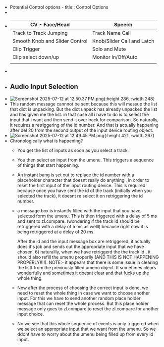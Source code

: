 - Potential Control options -
  title:: Control Options
-
- | CV - Face/Head| Speech |
  |------|------|
  | Track to Track Jumping    | Track Name Call     |
  | Smooth Knob and Slider Control  | Knob/Slider Call and Latch |
  | Clip Trigger | Solo and Mute |
  | Clip select down/up | Monitor In/Off/Auto  |
  |  |  |
-
- ## Audio Input Selection
- ![Screenshot 2025-07-12 at 12.50.37 PM.png](../assets/Screenshot_2025-07-12_at_12.50.37 PM_1752339040997_0.png){:height 286, :width 248}
- This random message cannnot be sent because this will messup the list that dict is unpacking. But the dict unpack has already unpacked the list and has given me the list. in that case all i have to do is to select the input that i want and then send it over back for comparison. So naturally, it requires a retriggering of the id number. And that is actually happening after del 20 from the second output of the input device routing object.
- ![Screenshot 2025-07-12 at 12.49.45 PM.png](../assets/Screenshot_2025-07-12_at_12.49.45 PM_1752338989676_0.png){:height 421, :width 267}
- Chronologically what is happening?
	- You get the list of inputs as soon as you select a track.
	- You then select an input from the umenu. This triggers a sequence of things that start happening.
	- An instant bang is set out to replace the id number with a placeholder character that doesnt really do anything , in order to reset the first input of the input routing device. This is required because once you have sent the id of the track (initially when you selected the track), it doesnt re select it on retriggering the id number.
	- a message box is instantly filled with the input that you have selected form the umenu. This is then triggered with a delay of 5 ms and sent to zl.compare. (wondering if the track id should be retriggered with a delay of 5 ms as welll) because right now it is being retriggered at a delay of 20 ms.
	  
	  After the id and the input message box are retriggered, it actually does it's job and sends out the appropriate input that we have chosen.
	  6) naturallly, when we have retriggerd the the track id , it should also refill the umenu properlly (AND THIS IS NOT HAPPENING PROPERLY!!!!).
	  NOTE:- it appears that there is some issue in clearing the listt from the previously filled umenu object. It sometimes clears wonderfully and sometimes it doesnt clear and that fucks up the whole thing.
	- Now after the process of choosing the correct input is done, we need to reset the whole thing in case we want to choose another input. For this we have to send another random place holder message that can reset the whole process. But this place holder message only goes to zl.compare to reset the zl.compare for another input choice.
	- No we see that this whole sequence of events is only triggered when we select an appropriate input that we want from the umenu. So we ddont have to worry about the umenu being filled up from every id input.